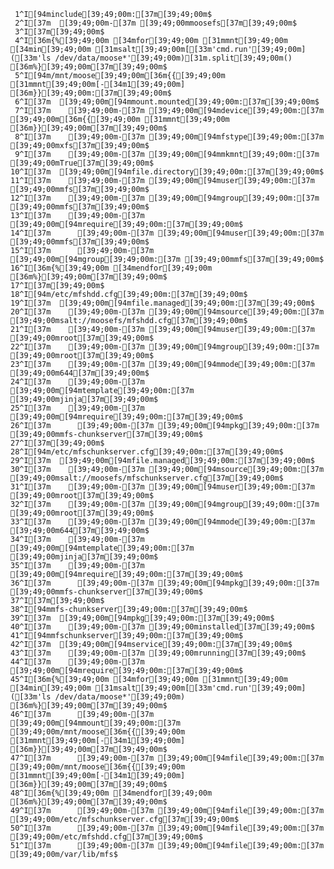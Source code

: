      1^I[94minclude[39;49;00m:[37m[39;49;00m$
     2^I[37m  [39;49;00m-[37m [39;49;00mmoosefs[37m[39;49;00m$
     3^I[37m[39;49;00m$
     4^I[36m{%[39;49;00m [34mfor[39;49;00m [31mmnt[39;49;00m [34min[39;49;00m [31msalt[39;49;00m[[33m'cmd.run'[39;49;00m]([33m'ls /dev/data/moose*'[39;49;00m)[31m.split[39;49;00m() [36m%}[39;49;00m[37m[39;49;00m$
     5^I[94m/mnt/moose[39;49;00m[36m{{[39;49;00m [31mmnt[39;49;00m[-[34m1[39;49;00m] [36m}}[39;49;00m:[37m[39;49;00m$
     6^I[37m  [39;49;00m[94mmount.mounted[39;49;00m:[37m[39;49;00m$
     7^I[37m    [39;49;00m-[37m [39;49;00m[94mdevice[39;49;00m:[37m [39;49;00m[36m{{[39;49;00m [31mmnt[39;49;00m [36m}}[39;49;00m[37m[39;49;00m$
     8^I[37m    [39;49;00m-[37m [39;49;00m[94mfstype[39;49;00m:[37m [39;49;00mxfs[37m[39;49;00m$
     9^I[37m    [39;49;00m-[37m [39;49;00m[94mmkmnt[39;49;00m:[37m [39;49;00mTrue[37m[39;49;00m$
    10^I[37m  [39;49;00m[94mfile.directory[39;49;00m:[37m[39;49;00m$
    11^I[37m    [39;49;00m-[37m [39;49;00m[94muser[39;49;00m:[37m [39;49;00mmfs[37m[39;49;00m$
    12^I[37m    [39;49;00m-[37m [39;49;00m[94mgroup[39;49;00m:[37m [39;49;00mmfs[37m[39;49;00m$
    13^I[37m    [39;49;00m-[37m [39;49;00m[94mrequire[39;49;00m:[37m[39;49;00m$
    14^I[37m      [39;49;00m-[37m [39;49;00m[94muser[39;49;00m:[37m [39;49;00mmfs[37m[39;49;00m$
    15^I[37m      [39;49;00m-[37m [39;49;00m[94mgroup[39;49;00m:[37m [39;49;00mmfs[37m[39;49;00m$
    16^I[36m{%[39;49;00m [34mendfor[39;49;00m [36m%}[39;49;00m[37m[39;49;00m$
    17^I[37m[39;49;00m$
    18^I[94m/etc/mfshdd.cfg[39;49;00m:[37m[39;49;00m$
    19^I[37m  [39;49;00m[94mfile.managed[39;49;00m:[37m[39;49;00m$
    20^I[37m    [39;49;00m-[37m [39;49;00m[94msource[39;49;00m:[37m [39;49;00msalt://moosefs/mfshdd.cfg[37m[39;49;00m$
    21^I[37m    [39;49;00m-[37m [39;49;00m[94muser[39;49;00m:[37m [39;49;00mroot[37m[39;49;00m$
    22^I[37m    [39;49;00m-[37m [39;49;00m[94mgroup[39;49;00m:[37m [39;49;00mroot[37m[39;49;00m$
    23^I[37m    [39;49;00m-[37m [39;49;00m[94mmode[39;49;00m:[37m [39;49;00m644[37m[39;49;00m$
    24^I[37m    [39;49;00m-[37m [39;49;00m[94mtemplate[39;49;00m:[37m [39;49;00mjinja[37m[39;49;00m$
    25^I[37m    [39;49;00m-[37m [39;49;00m[94mrequire[39;49;00m:[37m[39;49;00m$
    26^I[37m      [39;49;00m-[37m [39;49;00m[94mpkg[39;49;00m:[37m [39;49;00mmfs-chunkserver[37m[39;49;00m$
    27^I[37m[39;49;00m$
    28^I[94m/etc/mfschunkserver.cfg[39;49;00m:[37m[39;49;00m$
    29^I[37m  [39;49;00m[94mfile.managed[39;49;00m:[37m[39;49;00m$
    30^I[37m    [39;49;00m-[37m [39;49;00m[94msource[39;49;00m:[37m [39;49;00msalt://moosefs/mfschunkserver.cfg[37m[39;49;00m$
    31^I[37m    [39;49;00m-[37m [39;49;00m[94muser[39;49;00m:[37m [39;49;00mroot[37m[39;49;00m$
    32^I[37m    [39;49;00m-[37m [39;49;00m[94mgroup[39;49;00m:[37m [39;49;00mroot[37m[39;49;00m$
    33^I[37m    [39;49;00m-[37m [39;49;00m[94mmode[39;49;00m:[37m [39;49;00m644[37m[39;49;00m$
    34^I[37m    [39;49;00m-[37m [39;49;00m[94mtemplate[39;49;00m:[37m [39;49;00mjinja[37m[39;49;00m$
    35^I[37m    [39;49;00m-[37m [39;49;00m[94mrequire[39;49;00m:[37m[39;49;00m$
    36^I[37m      [39;49;00m-[37m [39;49;00m[94mpkg[39;49;00m:[37m [39;49;00mmfs-chunkserver[37m[39;49;00m$
    37^I[37m[39;49;00m$
    38^I[94mmfs-chunkserver[39;49;00m:[37m[39;49;00m$
    39^I[37m  [39;49;00m[94mpkg[39;49;00m:[37m[39;49;00m$
    40^I[37m    [39;49;00m-[37m [39;49;00minstalled[37m[39;49;00m$
    41^I[94mmfschunkserver[39;49;00m:[37m[39;49;00m$
    42^I[37m  [39;49;00m[94mservice[39;49;00m:[37m[39;49;00m$
    43^I[37m    [39;49;00m-[37m [39;49;00mrunning[37m[39;49;00m$
    44^I[37m    [39;49;00m-[37m [39;49;00m[94mrequire[39;49;00m:[37m[39;49;00m$
    45^I[36m{%[39;49;00m [34mfor[39;49;00m [31mmnt[39;49;00m [34min[39;49;00m [31msalt[39;49;00m[[33m'cmd.run'[39;49;00m]([33m'ls /dev/data/moose*'[39;49;00m) [36m%}[39;49;00m[37m[39;49;00m$
    46^I[37m      [39;49;00m-[37m [39;49;00m[94mmount[39;49;00m:[37m [39;49;00m/mnt/moose[36m{{[39;49;00m [31mmnt[39;49;00m[-[34m1[39;49;00m] [36m}}[39;49;00m[37m[39;49;00m$
    47^I[37m      [39;49;00m-[37m [39;49;00m[94mfile[39;49;00m:[37m [39;49;00m/mnt/moose[36m{{[39;49;00m [31mmnt[39;49;00m[-[34m1[39;49;00m] [36m}}[39;49;00m[37m[39;49;00m$
    48^I[36m{%[39;49;00m [34mendfor[39;49;00m [36m%}[39;49;00m[37m[39;49;00m$
    49^I[37m      [39;49;00m-[37m [39;49;00m[94mfile[39;49;00m:[37m [39;49;00m/etc/mfschunkserver.cfg[37m[39;49;00m$
    50^I[37m      [39;49;00m-[37m [39;49;00m[94mfile[39;49;00m:[37m [39;49;00m/etc/mfshdd.cfg[37m[39;49;00m$
    51^I[37m      [39;49;00m-[37m [39;49;00m[94mfile[39;49;00m:[37m [39;49;00m/var/lib/mfs$
